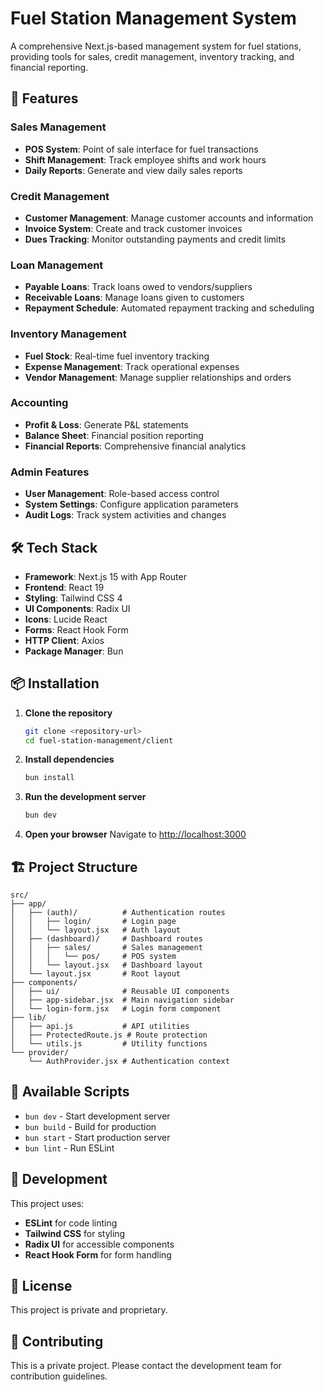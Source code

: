 # Fuel Station Management System

A comprehensive Next.js-based management system for fuel stations, providing tools for sales, credit management, inventory tracking, and financial reporting.

## 🚀 Features

### Sales Management
- **POS System**: Point of sale interface for fuel transactions
- **Shift Management**: Track employee shifts and work hours
- **Daily Reports**: Generate and view daily sales reports

### Credit Management
- **Customer Management**: Manage customer accounts and information
- **Invoice System**: Create and track customer invoices
- **Dues Tracking**: Monitor outstanding payments and credit limits

### Loan Management
- **Payable Loans**: Track loans owed to vendors/suppliers
- **Receivable Loans**: Manage loans given to customers
- **Repayment Schedule**: Automated repayment tracking and scheduling

### Inventory Management
- **Fuel Stock**: Real-time fuel inventory tracking
- **Expense Management**: Track operational expenses
- **Vendor Management**: Manage supplier relationships and orders

### Accounting
- **Profit & Loss**: Generate P&L statements
- **Balance Sheet**: Financial position reporting
- **Financial Reports**: Comprehensive financial analytics

### Admin Features
- **User Management**: Role-based access control
- **System Settings**: Configure application parameters
- **Audit Logs**: Track system activities and changes

## 🛠️ Tech Stack

- **Framework**: Next.js 15 with App Router
- **Frontend**: React 19
- **Styling**: Tailwind CSS 4
- **UI Components**: Radix UI
- **Icons**: Lucide React
- **Forms**: React Hook Form
- **HTTP Client**: Axios
- **Package Manager**: Bun

## 📦 Installation

1. **Clone the repository**
   ```bash
   git clone <repository-url>
   cd fuel-station-management/client
   ```

2. **Install dependencies**
   ```bash
   bun install
   ```

3. **Run the development server**
   ```bash
   bun dev
   ```

4. **Open your browser**
   Navigate to [http://localhost:3000](http://localhost:3000)

## 🏗️ Project Structure

```
src/
├── app/
│   ├── (auth)/          # Authentication routes
│   │   ├── login/       # Login page
│   │   └── layout.jsx   # Auth layout
│   ├── (dashboard)/     # Dashboard routes
│   │   ├── sales/       # Sales management
│   │   │   └── pos/     # POS system
│   │   └── layout.jsx   # Dashboard layout
│   └── layout.jsx       # Root layout
├── components/
│   ├── ui/              # Reusable UI components
│   ├── app-sidebar.jsx  # Main navigation sidebar
│   └── login-form.jsx   # Login form component
├── lib/
│   ├── api.js           # API utilities
│   ├── ProtectedRoute.js # Route protection
│   └── utils.js         # Utility functions
└── provider/
    └── AuthProvider.jsx # Authentication context
```

## 🚀 Available Scripts

- `bun dev` - Start development server
- `bun build` - Build for production
- `bun start` - Start production server
- `bun lint` - Run ESLint

## 🔧 Development

This project uses:
- **ESLint** for code linting
- **Tailwind CSS** for styling
- **Radix UI** for accessible components
- **React Hook Form** for form handling

## 📝 License

This project is private and proprietary.

## 🤝 Contributing

This is a private project. Please contact the development team for contribution guidelines.
